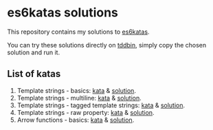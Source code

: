 # es6katas solutions

This repository contains my solutions to [es6katas](http://es6katas.org/).

You can try these solutions directly on [tddbin](http://tddbin.com/), simply copy the chosen solution and run it.

## List of katas

1. Template strings - basics: [kata](src/template-strings/001-basics/kata.js) & [solution](src/template-strings/001-basics/solution.js).
2. Template strings - multiline: [kata](src/template-strings/002-multiline/kata.js) & [solution](src/template-strings/002-multiline/solution.js).
3. Template strings - tagged template strings: [kata](src/template-strings/003-tagged-template-strings/kata.js) & [solution](src/template-strings/003-tagged-template-strings/solution.js).
4. Template strings - raw property: [kata](src/template-strings/004-raw-property/kata.js) & [solution](src/template-strings/004-raw-property/solution.js).
5. Arrow functions - basics: [kata](src/template-strings/005-basics/kata.js) & [solution](src/template-strings/005-basics/solution.js).
